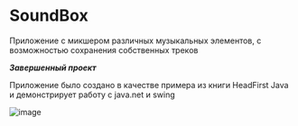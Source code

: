 # SoundBox
Приложение с микшером различных музыкальных элементов, с возможностью сохранения собственных треков

***Завершенный проект***

Приложение было создано в качестве примера из книги HeadFirst Java и демонстрирует работу с java.net и swing

![image](https://user-images.githubusercontent.com/71461703/126827743-115051ce-01f0-41da-b1e5-3f77047772ea.png)
